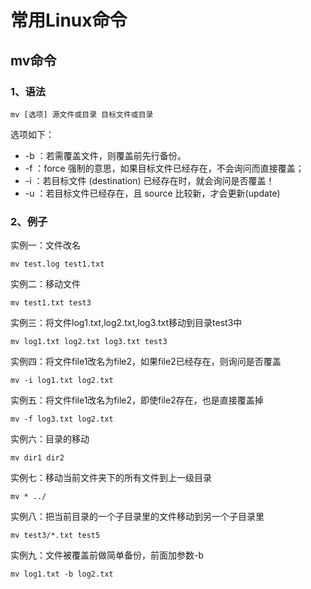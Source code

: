 # 常用Linux命令


## mv命令
### 1、语法
```
mv [选项] 源文件或目录 目标文件或目录
```
选项如下：
* -b ：若需覆盖文件，则覆盖前先行备份。
* -f ：force 强制的意思，如果目标文件已经存在，不会询问而直接覆盖；
* -i ：若目标文件 (destination) 已经存在时，就会询问是否覆盖！
* -u ：若目标文件已经存在，且 source 比较新，才会更新(update)
       
### 2、例子 
实例一：文件改名 
```
mv test.log test1.txt
```
实例二：移动文件 
```
mv test1.txt test3
```
实例三：将文件log1.txt,log2.txt,log3.txt移动到目录test3中 
```
mv log1.txt log2.txt log3.txt test3
```
实例四：将文件file1改名为file2，如果file2已经存在，则询问是否覆盖 
```
mv -i log1.txt log2.txt
```
实例五：将文件file1改名为file2，即使file2存在，也是直接覆盖掉 
```
mv -f log3.txt log2.txt
```
实例六：目录的移动 
```
mv dir1 dir2 
```
实例七：移动当前文件夹下的所有文件到上一级目录 
```
mv * ../
```
实例八：把当前目录的一个子目录里的文件移动到另一个子目录里 
```
mv test3/*.txt test5
```
实例九：文件被覆盖前做简单备份，前面加参数-b  
```
mv log1.txt -b log2.txt
```

